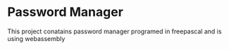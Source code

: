 # Password Manager
This project conatains password manager programed in freepascal and is using webassembly
